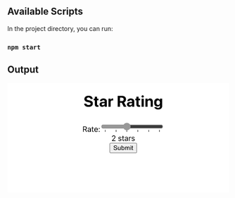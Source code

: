 ## Available Scripts

In the project directory, you can run:

### `npm start`

## Output
![Alt text](screenshot.png)

